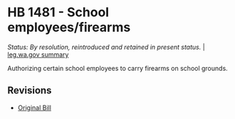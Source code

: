 # HB 1481 - School employees/firearms
*Status: By resolution, reintroduced and retained in present status.* | [leg.wa.gov summary](https://app.leg.wa.gov/billsummary?BillNumber=1481&Year=2021)

Authorizing certain school employees to carry firearms on school grounds.

## Revisions
* [Original Bill](1/)